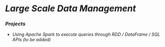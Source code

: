 # *Large Scale Data Management*

### *Projects*

- *Using Apache Spark to execute queries through RDD / DataFrame / SQL APIs (to be added)*

